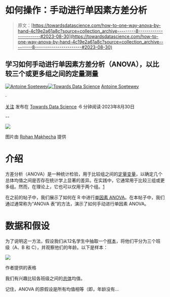 # 如何操作：手动进行单因素方差分析

> 原文：[https://towardsdatascience.com/how-to-one-way-anova-by-hand-4c19e2a61a8c?source=collection_archive---------8-----------------------#2023-08-30](https://towardsdatascience.com/how-to-one-way-anova-by-hand-4c19e2a61a8c?source=collection_archive---------8-----------------------#2023-08-30)

## 学习如何手动进行单因素方差分析（ANOVA），以比较三个或更多组之间的定量测量

[](https://antoinesoetewey.medium.com/?source=post_page-----4c19e2a61a8c--------------------------------)[![Antoine Soetewey](../Images/51d7837d18ff15a62cac2343a485e35d.png)](https://antoinesoetewey.medium.com/?source=post_page-----4c19e2a61a8c--------------------------------)[](https://towardsdatascience.com/?source=post_page-----4c19e2a61a8c--------------------------------)[![Towards Data Science](../Images/a6ff2676ffcc0c7aad8aaf1d79379785.png)](https://towardsdatascience.com/?source=post_page-----4c19e2a61a8c--------------------------------) [Antoine Soetewey](https://antoinesoetewey.medium.com/?source=post_page-----4c19e2a61a8c--------------------------------)

·

[关注](https://medium.com/m/signin?actionUrl=https%3A%2F%2Fmedium.com%2F_%2Fsubscribe%2Fuser%2Fca32a96e6dc7&operation=register&redirect=https%3A%2F%2Ftowardsdatascience.com%2Fhow-to-one-way-anova-by-hand-4c19e2a61a8c&user=Antoine+Soetewey&userId=ca32a96e6dc7&source=post_page-ca32a96e6dc7----4c19e2a61a8c---------------------post_header-----------) 发布在 [Towards Data Science](https://towardsdatascience.com/?source=post_page-----4c19e2a61a8c--------------------------------) ·6 分钟阅读·2023年8月30日[](https://medium.com/m/signin?actionUrl=https%3A%2F%2Fmedium.com%2F_%2Fvote%2Ftowards-data-science%2F4c19e2a61a8c&operation=register&redirect=https%3A%2F%2Ftowardsdatascience.com%2Fhow-to-one-way-anova-by-hand-4c19e2a61a8c&user=Antoine+Soetewey&userId=ca32a96e6dc7&source=-----4c19e2a61a8c---------------------clap_footer-----------)

--

[](https://medium.com/m/signin?actionUrl=https%3A%2F%2Fmedium.com%2F_%2Fbookmark%2Fp%2F4c19e2a61a8c&operation=register&redirect=https%3A%2F%2Ftowardsdatascience.com%2Fhow-to-one-way-anova-by-hand-4c19e2a61a8c&source=-----4c19e2a61a8c---------------------bookmark_footer-----------)![](../Images/fe19036a2b1f92b4cab19e94d4f8f34a.png)

图片由 [Rohan Makhecha](https://unsplash.com/@rohanmakhecha?utm_source=medium&utm_medium=referral) 提供

# 介绍

方差分析（ANOVA）是一种统计检验，用于比较组之间的[定量变量](https://statsandr.com/blog/variable-types-and-examples/#quantitative)，以确定几个总体均值之间是否存在统计学上显著的差异。在实践中，它通常用于比较三组或更多组。然而，在理论上，它也可以仅用于两个组。[1](https://statsandr.com/blog/how-to-one-way-anova-by-hand/#fn1)

在之前的帖子中，我们展示了如何在 R 中进行[单因素 ANOVA](https://statsandr.com/blog/anova-in-r/)。在本帖子中，我们通过通常称为“ANOVA 表”的方法，演示了如何手动进行单因素 ANOVA。

# 数据和假设

为了说明这一方法，假设我们从12名学生中抽取一个[样本](https://statsandr.com/blog/what-is-the-difference-between-population-and-sample/)，将他们平分为三个班级（A、B 和 C），并观察他们的年龄。以下是样本：

![](../Images/4164bb0dd850bfd1ef18777059f543e7.png)

作者提供的表格

我们有兴趣比较各班级之间的[总体](https://statsandr.com/blog/what-is-the-difference-between-population-and-sample/)均值。

记住，ANOVA 的原假设是所有均值相等（即，年龄没有…
